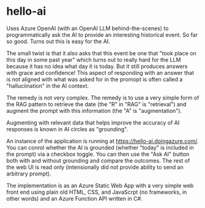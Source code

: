 # hello-ai

Uses Azure OpenAI (with an OpenAI LLM behind-the-scenes) to programmatically ask the AI to provide an interesting historical event. So far so good. Turns out this is easy for the AI.

The small twist is that it also asks that this event be one that "took place on this day in some past year" which turns out to really hard for the LLM because it has no idea what day it is today. But it still produces answers with grace and confidence! This aspect of responding with an answer that is not aligned with what was asked for in the promopt is often called a "halluciination" in the AI context.

The remedy is not very complex. The remedy is to use a very simple form of the RAG pattern to retrieve the date (the "R" in "RAG" is "retrieval") and augment the prompt with this information (the "A" is "augmentation"). 

Augmenting with relevant data that helps improve the accuracy of AI responses is known in AI circles as "grounding".

An instance of the application is running at <https://hello-ai.doingazure.com/>. You can conrol whether the AI is grounded (whether "today" is included in the prompt) via a checkbox toggle. You can then use the "Ask AI" button both with and without grounding and compare the outcomes. The rest of the web UI is read only (intensionally did not provide ability to send an arbitrary prompt).

The implementation is as an Azure Static Web App with a very simple web front end using plain old HTML, CSS, and JavaScrpt (no frameworks, in other words) and an Azure Function API written in C#.
